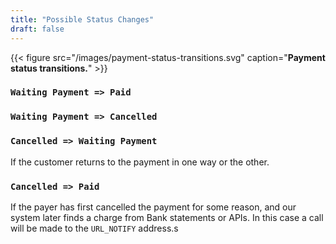 ```yaml
---
title: "Possible Status Changes"
draft: false
---
```


{{< figure src="/images/payment-status-transitions.svg" caption="**Payment status transitions.**" >}}

### `Waiting Payment => Paid`

### `Waiting Payment => Cancelled`

### `Cancelled => Waiting Payment`
If the customer returns to the payment in one way or the other.

### `Cancelled => Paid`
If the payer has first cancelled the payment for some reason, and our system later finds a charge from Bank statements or APIs. In this case a call will be made to the `URL_NOTIFY` address.s
